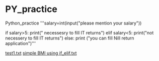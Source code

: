 # PY_practice
Python_practice
'''salary=int(input("please mention your salary"))

if salary>5:
    print(" necessesry to fill IT returns")
elif salary<5:
    print("not necessery to fill IT returns")
else:
    print ("you can fill Nill return application")'''
    
[test1.txt](https://github.com/CK94Github/PY_practice/files/11071699/test1.txt)
[simple BMI using if_elif.txt](https://github.com/CK94Github/PY_practice/files/11071735/simple.BMI.using.if_elif.txt)
